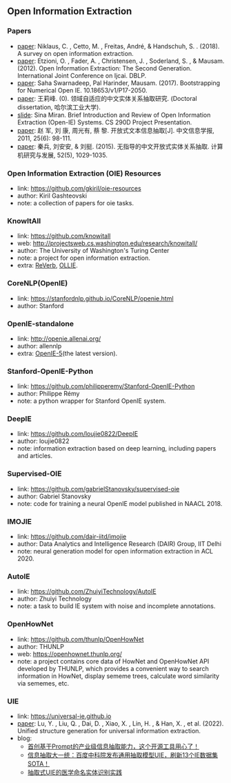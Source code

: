 ## **Open Information Extraction**

### Papers
  * [paper](https://arxiv.org/abs/1806.05599v1): Niklaus, C. , Cetto, M. , Freitas, André, & Handschuh, S. . (2018). A survey on open information extraction.
  * [paper](http://turing.cs.washington.edu/papers/etzioni-ijcai2011.pdf): Etzioni, O. , Fader, A. , Christensen, J. , Soderland, S. , & Mausam. (2012). Open Information Extraction: The Second Generation. International Joint Conference on Ijcai. DBLP.
  * [paper](https://aclweb.org/anthology/P17-2050): Saha Swarnadeep, Pal Harinder,  Mausam. (2017). Bootstrapping for Numerical Open IE. 10.18653/v1/P17-2050. 
  * [paper](http://www.docin.com/p-1065213229.html): 王莉峰. (0). 领域自适应的中文实体关系抽取研究. (Doctoral dissertation, 哈尔滨工业大学).
  * [slide](https://user.eng.umd.edu/~smiran/OpenIE.pdf):  Sina Miran. Brief Introduction and Review of Open Information Extraction (Open-IE) Systems. CS 290D Project Presentation.
  * [paper](http://jcip.cipsc.org.cn/CN/abstract/abstract1548.shtml): 赵 军, 刘 康, 周光有, 蔡 黎. 开放式文本信息抽取[J]. 中文信息学报, 2011, 25(6): 98-111.
  * [paper](http://crad.ict.ac.cn/CN/abstract/abstract2910.shtml): 秦兵, 刘安安, & 刘挺. (2015). 无指导的中文开放式实体关系抽取. 计算机研究与发展, 52(5), 1029-1035.

### Open Information Extraction (OIE) Resources
  * link: https://github.com/gkiril/oie-resources
  * author: Kiril Gashteovski
  * note: a collection of papers for oie tasks.

### KnowItAll
  * link: https://github.com/knowitall
  * web: http://projectsweb.cs.washington.edu/research/knowitall/
  * author: The University of Washington's Turing Center
  * note: a project for open information extraction.
  * extra: [ReVerb](http://reverb.cs.washington.edu/), [OLLIE](http://knowitall.github.io/ollie/).

### CoreNLP(OpenIE)
  * link: https://stanfordnlp.github.io/CoreNLP/openie.html
  * author: Stanford

### OpenIE-standalone
  * link: http://openie.allenai.org/
  * author: allennlp
  * extra: [OpenIE-5](https://github.com/dair-iitd/OpenIE-standalone)(the latest version).

### Stanford-OpenIE-Python
  * link: https://github.com/philipperemy/Stanford-OpenIE-Python
  * author: Philippe Rémy
  * note: a python wrapper for Stanford OpenIE system.

### DeepIE
  * link: https://github.com/loujie0822/DeepIE
  * author: loujie0822
  * note: information extraction based on deep learning, including papers and articles.

### Supervised-OIE
  * link: https://github.com/gabrielStanovsky/supervised-oie
  * author: Gabriel Stanovsky
  * note: code for training a neural OpenIE model published in NAACL 2018.

### IMOJIE
  * link: https://github.com/dair-iitd/imojie
  * author: Data Analytics and Intelligence Research (DAIR) Group, IIT Delhi
  * note: neural generation model for open information extraction in ACL 2020.
  
### AutoIE
  * link: https://github.com/ZhuiyiTechnology/AutoIE
  * author: Zhuiyi Technology
  * note: a task to build IE system with noise and incomplete annotations.
  
### OpenHowNet
  * link: https://github.com/thunlp/OpenHowNet
  * author: THUNLP
  * web: https://openhownet.thunlp.org/
  * note: a project contains core data of HowNet and OpenHowNet API developed by THUNLP, which provides a convenient way to search information in HowNet, display sememe trees, calculate word similarity via sememes, etc. 

### UIE
  * link: https://universal-ie.github.io
  * [paper](https://arxiv.org/abs/2203.12277): Lu, Y. , Liu, Q. , Dai, D. , Xiao, X. , Lin, H. , & Han, X. , et al. (2022). Unified structure generation for universal information extraction.
  * blog:
    - [首创基于Prompt的产业级信息抽取能力，这个开源工具用心了！](https://mp.weixin.qq.com/s/Y2QNTzf18p6fk7eCv4yfCg)
    - [信息抽取大一统：百度中科院发布通用抽取模型UIE，刷新13个IE数据集SOTA！](https://mp.weixin.qq.com/s/s9Kw3UO0VOEi6hqUYFR9Gg)
    - [抽取式UIE的医学命名实体识别实践](https://mp.weixin.qq.com/s/aAZbzTiXD2K9UILIMgsDwg)
